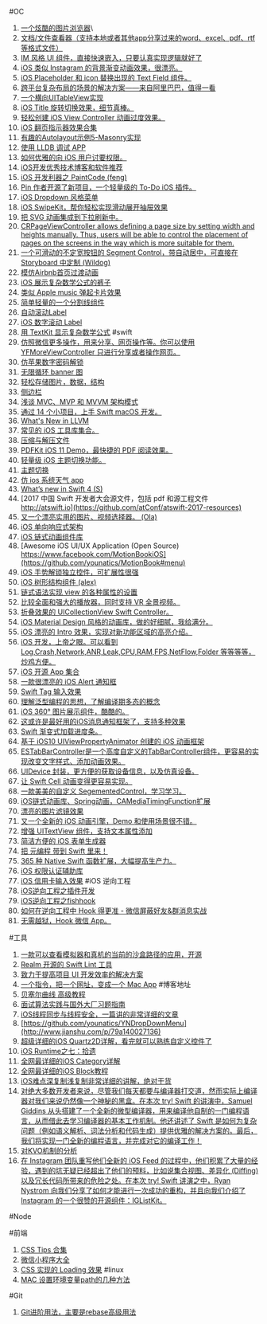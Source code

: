 #OC
1. [一个炫酷的图片浏览器](https://github.com/cbangchen/CBPic2ker)\
2. [文档/文件查看器（支持本地或者其他app分享过来的word、excel、pdf、rtf等格式文件）](https://github.com/jinht/DocViewer)
3. [IM 风格 UI 组件，直接快速嵌入，只要认真实现逻辑就好了](https://github.com/jpush/aurora-imui)
4. [iOS 类似 Instagram 的背景渐变动画效果，很漂亮。 ](https://github.com/cruisediary/Pastel)
5. [iOS Placeholder 和 icon 替换出现的 Text Field 组件。](https://github.com/natangr/KohanaTextField)
6. [跨平台复杂布局的场景的解决方案——来自阿里巴巴，值得一看](https://github.com/alibaba/Tangram-iOS)
7. [一个横向UITableView实现](http://www.jidongchen.com/post/2015-01-31-a-heng-xiang-uitableviewshi-xian)
8. [iOS Title 旋转切换效果，细节真棒。](https://github.com/badoo/BMASpinningLabel)
9. [轻松创建 iOS View Controller 动画过度效果。](https://github.com/Touchwonders/Transition)
10. [iOS 翻页指示器效果合集](https://github.com/ChiliLabs/CHIPageControl)
11. [有趣的Autolayout示例5-Masonry实现](http://tutuge.me/2017/03/12/autolayout-example-with-masonry5/)
12. [使用 LLDB 调试 APP](http://www.imlifengfeng.com/blog/?p=622)
13. [如何优雅的向 iOS 用户讨要权限。](https://github.com/IvanVorobei/RequestPermission)
14. [iOS开发优秀技术博客和软件推荐](https://github.com/imlifengfeng/iOSBlogAndTools)
15. [iOS 开发利器之 PaintCode (feng)](http://www.imlifengfeng.com/blog/?p=602)
16. [Pin 作者开源了新项目，一个轻量级的 To-Do iOS 插件。](https://github.com/cyanzhong/TodayMind)
17. [iOS Dropdown 风格菜单](https://github.com/younatics/YNDropDownMenu)
18. [iOS SwipeKit，帮你轻松实现滑动展开抽屉效果](https://github.com/SwipeCellKit/SwipeCellKit)
19. [把 SVG 动画集成到下拉刷新中。](https://github.com/strongself/MRefresh)
20. [CRPageViewController allows defining a page size by setting width and heights manually. Thus, users will be able to control the placement of pages on the screens in the way which is more suitable for them.](https://github.com/Cleveroad/CRPageViewController)
21. [一个可滑动的不定宽按钮的 Segment Control，带自动居中，可直接在 Storyboard 中定制 (Wildog)](https://github.com/Wildog/WDScrollableSegmentedControl)
22. [模仿Airbnb首页过渡动画](https://github.com/newyjp/JPAnimation)
23. [iOS 展示复杂数学公式的裤子](https://github.com/kostub/iosMath)
24. [类似 Apple music 弹起卡片效果](https://github.com/jobandtalent/CardStackController)
25. [简单轻量的一个分割线组件](https://github.com/Marcocanc/NELineLabel)
26. [自动滚动Label](https://github.com/cbess/AutoScrollLabel)
27. [iOS 数字滚动 Label](https://github.com/codewise/AnimatingLabel)
18. [用 TextKit 显示复杂数学公式](https://github.com/kishikawakatsumi/TextKitExamples)
#swift
1. [仿照微信更多操作，用来分享、网页操作等。你可以使用 YFMoreViewController 只进行分享或者操作网页。](https://github.com/yeziahehe/YFMoreViewController)
2. [仿苹果数字密码解锁](https://github.com/Ryasnoy/AppLocker)
3. [无限循环 banner 图](https://github.com/12207480/TYCyclePagerView)
4. [轻松存储图片，数据，结构](https://github.com/saoudrizwan/Disk)
5. [侧边栏](https://github.com/fahidattique55/FAPanels)
6. [浅谈 MVC、MVP 和 MVVM 架构模式](https://draveness.me/mvx)
7. [通过 14 个小项目，上手 Swift macOS 开发。](https://github.com/KrisYu/swift14macOSApps)
8. [What's New in LLVM](http://yulingtianxia.com/blog/2017/07/17/What-s-New-in-LLVM-2017/)
9. [常见的 iOS 工具库集合。](https://github.com/marcoarment/FCUtilities)
10. [压缩与解压文件](https://github.com/Meniny/Zipper)
11. [PDFKit iOS 11 Demo，最快捷的 PDF 阅读效果。](https://github.com/kishikawakatsumi/BookReader)
12. [轻量级 iOS 主题切换功能。](https://github.com/regexident/Gestalt)
13. [主题切换](https://github.com/onmyway133/Themes)
13. [仿 ios 系统天气 app](https://github.com/SwiftTsubame/iOS11Weather)
14. [Whatʼs new in Swift 4 (S)](https://github.com/ole/whats-new-in-swift-4)
15. [2017 中国 Swift 开发者大会源文件，包括 pdf 和源工程文件 http://atswift.io](https://github.com/atConf/atswift-2017-resources)
16. [又一个漂亮实用的图片、视频选择器。 (Ola)](https://github.com/tilltue/TLPhotoPicker)
17. [iOS 单向响应式架构](https://github.com/ReactorKit/ReactorKit)
18. [iOS 链式动画组件库](https://github.com/satoshin21/Anima)
19. [Awesome iOS UI/UX Application (Open Source) https://www.facebook.com/MotionBookiOS](https://github.com/younatics/MotionBook#menu)
20. [iOS 手势解锁独立控件，可扩展性很强 ](https://github.com/hsuanchih/CCGestureLock-Swift)
21. [iOS 树形结构组件 (alex)](https://github.com/partho-maple/PBTreeView)
22. [链式语法实现 view 的各种属性的设置](https://github.com/devxoul/SwiftyImage)
23. [比较全面和强大的播放器，同时支持 VR 全景视频。](https://github.com/libobjc/SGPlayer)
24. [折叠效果的 UICollectionView Swift Controller。](https://github.com/Ramotion/gliding-collection)
25. [iOS Material Design 风格的动画库，做的好细腻，我给满分。](https://github.com/material-motion/material-motion-swift)
26. [iOS 漂亮的 Intro 效果，实现对新功能区域的高亮介绍。](https://github.com/Bupterambition/AwesomeIntroGuideView)
27. [iOS 开发，上帝之眼。可以看到 Log,Crash,Network,ANR,Leak,CPU,RAM,FPS,NetFlow,Folder 等等等等，炒鸡方便。](https://github.com/zixun/GodEye)
28. [iOS 开源 App 集合](https://github.com/dkhamsing/open-source-ios-apps)
29. [一款很漂亮的 iOS Alert 通知框](https://github.com/Codigami/CFAlertViewController)
30. [Swift Tag 输入效果](https://github.com/uber/UBTokenBar)
31. [理解泛型编程的思想，了解编译期多态的概念](https://boxueio.com/series/protocol-and-generic/episode/189)
32. [iOS 360° 图片展示组件，酷酷的。](https://github.com/scihant/CTPanoramaView)
33. [这或许是最好用的iOS消息通知框架了，支持多种效果](https://github.com/imlifengfeng/FFToast)
34. [Swift 渐变式加载进度条。](https://github.com/DholStudio/DSGradientProgressView)
35. [基于 iOS10 UIViewPropertyAnimator 创建的 iOS 动画框架](https://github.com/saoudrizwan/Dance)
36. [ESTabBarController是一个高度自定义的TabBarController组件，更容易的实现改变文字样式、添加动画效果。 ](https://github.com/eggswift/ESTabBarController)
37. [UIDevice 封装，更方便的获取设备信息，以及仿真设备。](https://github.com/dennisweissmann/DeviceKit)
38. [让 Swift Cell 动画变得更容易实现。](https://github.com/Mononster/Swift-CellAnimation)
39. [一款美美的自定义 SegementedControl，学习学习。](https://github.com/IvanVorobei/SegmentedControl)
40. [iOS链式动画库、Spring动画，CAMediaTimingFunction扩展](https://github.com/devedbox/AXAnimationChain)
41. [漂亮的图片滤镜效果](https://github.com/makomori/Sharaku)
42. [又一个全新的 iOS 动画引擎，Demo 和使用场景很不错。](https://github.com/lkzhao/Hero)
43. [增强 UITextView 组件，支持文本属性添加](https://github.com/evermeer/AttributedTextView)
44. [简洁方便的 iOS 表单生成器 ](https://github.com/xmartlabs/Eureka)
45. [把 元编程 带到 Swift 里来！](https://github.com/krzysztofzablocki/Sourcery)
46. [365 种 Native Swift 函数扩展，大幅提高生产力。](https://github.com/SwifterSwift/SwifterSwift)
47. [iOS 权限认证辅助库](https://github.com/ennioma/arek)
48. [iOS 信用卡输入效果](https://github.com/orazz/CreditCardForm-iOS)
#iOS 逆向工程
1. [iOS逆向工程之插件开发](http://www.imlifengfeng.com/blog/?p=677)
2. [iOS逆向工程之fishhook](http://www.imlifengfeng.com/blog/?p=692)
3. [如何在逆向工程中 Hook 得更准 - 微信屏蔽好友&群消息实战](http://yulingtianxia.com/blog/2017/03/06/How-to-hook-the-correct-method-in-reverse-engineering/)
4. [无需越狱，Hook 微信 App。](http://yulingtianxia.com/blog/2017/02/28/Make-WeChat-Great-Again/)

#工具
1. [一款可以查看模拟器和真机的当前的沙盒路径的应用，开源](https://github.com/luckytianyiyan/TySimulator)
2. [Realm 开源的 Swift Lint 工具](https://github.com/realm/SwiftLint)
3. [致力于提高项目 UI 开发效率的解决方案](http://qmuiteam.com/ios/page/start.html)
4. [一个指令，把一个网址，变成一个 Mac App](https://github.com/jiahaog/nativefier)
#博客地址
1. [贝塞尔曲线 高级教程](https://pomax.github.io/bezierinfo/zh-CN/)
2. [面试算法实践与国外大厂习题指南](https://zhuanlan.zhihu.com/p/25719965)
3. [iOS线程同步与线程安全，一篇讲的非常详细的文章](http://www.imlifengfeng.com/blog/?p=582)
4. [https://github.com/younatics/YNDropDownMenu](http://www.jianshu.com/p/79a140027136)
5. [超级详细的iOS Quartz2D详解，看完就可以熟练自定义控件了](http://www.imlifengfeng.com/blog/?p=514)
6. [iOS Runtime之七：拾遗](http://www.imlifengfeng.com/blog/?p=404)
7. [全网最详细的iOS Category详解](http://www.imlifengfeng.com/blog/?p=474)
8. [全网最详细的iOS Block教程 ](http://www.imlifengfeng.com/blog/?p=457)
9. [iOS难点深复制浅复制非常详细的讲解，绝对干货](http://www.imlifengfeng.com/blog/?p=21)
10. [对绝大多数开发者来说，尽管我们每天都要与编译器打交道，然而实际上编译器对我们来说仍然像一个神秘的黑盒。在本次 try! Swift 的讲演中，Samuel Giddins 从头搭建了一个全新的微型编译器，用来编译他自制的一门编程语言，从而借此去学习编译器的基本工作机制。他还讲述了 Swift 是如何为复杂问题（例如语义解析、词法分析和代码生成）提供优雅的解决方案的。最后，我们将实现一门全新的编程语言，并完成对它的编译工作！](https://academy.realm.io/cn/posts/tryswift-samuel-giddins-building-tiny-compiler-swift-ios/)
11. [对KVO机制的分析](http://www.jianshu.com/p/348e98825df0)
12. [在 Instagram 团队重写他们全新的 iOS Feed 的过程中，他们积累了大量的经验，遇到的坑无疑已经超出了他们的预料，比如说集合视图、差异化 (Diffing) 以及冗长代码所带来的危险之处。在本次 try! Swift 讲演之中，Ryan Nystrom 向我们分享了如何才能进行一次成功的重构，并且向我们介绍了 Instagram 的一个很赞的开源组件：IGListKit。](https://academy.realm.io/cn/posts/tryswift-ryan-nystrom-refactoring-at-scale-lessons-learned-rewriting-instagram-feed/)

#Node

#前端
1. [CSS Tips 合集](https://github.com/AllThingsSmitty/css-protips)
2. [微信小程序大全](http://weapp.masterstudio.tech/demo/demo_photo_wall.html)
3. [CSS 实现的 Loading 效果]()
#linux
1. [MAC 设置环境变量path的几种方法](http://www.flakor.cn/2014-09-14-714.html)


#Git
1. [Git进阶用法，主要是rebase高级用法](http://way.oschina.io/2016/12/15/notes/GitAdvance/)


